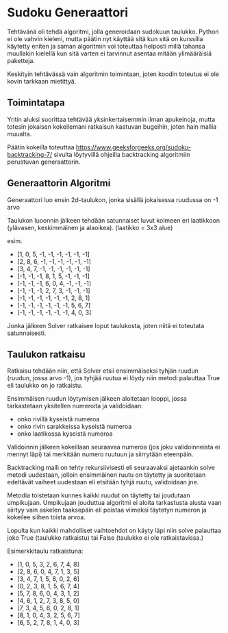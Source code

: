 # Sudoku Generaattori

Tehtävänä oli tehdä algoritmi, jolla generoidaan sudokuun taulukko. Python ei ole vahvin kieleni, mutta päätin nyt käyttää sitä kun sitä on kurssilla käytetty eniten ja saman algoritmin voi toteuttaa helposti millä tahansa muullakin kielellä kun sitä varten ei tarvinnut asentaa mitään ylimääräisiä paketteja. 

Keskityin tehtävässä vain algoritmin toimintaan, joten koodin toteutus ei ole kovin tarkkaan mietittyä.

## Toimintatapa

Yritin aluksi suorittaa tehtävää yksinkertaisemmin ilman apukeinoja, mutta totesin jokaisen kokeilemani ratkaisun kaatuvan bugeihin, joten hain mallia muualta.

Päätin kokeilla toteuttaa https://www.geeksforgeeks.org/sudoku-backtracking-7/ sivulta löytyvillä ohjeilla backtracking algoritmiin perustuvan generaattorin.

## Generaattorin Algoritmi

Generaattori luo ensin 2d-taulukon, jonka sisällä jokaisessa ruudussa on -1 arvo

Taulukon luoonnin jälkeen tehdään satunnaiset luvut kolmeen eri laatikkoon (ylävasen, keskimmäinen ja alaoikea). (laatikko = 3x3 alue)

esim.
- [1, 0, 5, -1, -1, -1, -1, -1, -1]
- [2, 8, 6, -1, -1, -1, -1, -1, -1]
- [3, 4, 7, -1, -1, -1, -1, -1, -1]
- [-1, -1, -1, 8, 1, 5, -1, -1, -1]
- [-1, -1, -1, 6, 0, 4, -1, -1, -1]
- [-1, -1, -1, 2, 7, 3, -1, -1, -1]
- [-1, -1, -1, -1, -1, -1, 2, 8, 1]
- [-1, -1, -1, -1, -1, -1, 5, 6, 7]
- [-1, -1, -1, -1, -1, -1, 4, 0, 3]

Jonka jälkeen Solver ratkaisee loput taulukosta, joten niitä ei toteutata satunnaisesti.

## Taulukon ratkaisu

Ratkaisu tehdään niin, että Solver etsii ensimmäiseksi tyhjän ruudun (ruudun, jossa arvo -1), jos tyhjää ruutua ei löydy niin metodi palauttaa True eli taulukko on jo ratkaistu.

Ensimmäisen ruudun löytymisen jälkeen aloitetaan looppi, jossa tarkastetaan yksitellen numeroita ja validoidaan:
   
- onko rivillä kyseistä numeroa
- onko rivin sarakkeissa kyseistä numeroa
- onko laatikossa kyseistä numeroa

Validoinnin jälkeen kokeillaan seuraavaa numeroa (jos joku validoinneista ei mennyt läpi) tai merkitään numero ruutuun ja siirrytään eteenpäin.

Backtracking malli on tehty rekursiivisesti eli seuraavaksi ajetaankin solve metodi uudestaan, jolloin ensimmäinen ruutu on täytetty ja suoritetaan edeltävät vaiheet uudestaan eli etsitään tyhjä ruutu, validoidaan jne.

Metodia toistetaan kunnes kaikki ruudut on täytetty tai joudutaan umpikujaan. Umpikujaan jouduttua algoritmi ei aloita tarkastusta alusta vaan siirtyy vain askelen taaksepäin eli poistaa viimeksi täytetyn numeron ja kokeilee siihen toista arvoa.

Lopulta kun kaikki mahdolliset vaihtoehdot on käyty läpi niin solve palauttaa joko True (taulukko ratkaistu) tai False (taulukko ei ole ratkaistavissa.)

Esimerkkitaulu ratkaistuna:

- [1, 0, 5, 3, 2, 6, 7, 4, 8]
- [2, 8, 6, 0, 4, 7, 1, 3, 5]
- [3, 4, 7, 1, 5, 8, 0, 2, 6]
- [0, 2, 3, 8, 1, 5, 6, 7, 4]
- [5, 7, 8, 6, 0, 4, 3, 1, 2]
- [4, 6, 1, 2, 7, 3, 8, 5, 0]
- [7, 3, 4, 5, 6, 0, 2, 8, 1]
- [8, 1, 0, 4, 3, 2, 5, 6, 7]
- [6, 5, 2, 7, 8, 1, 4, 0, 3]
